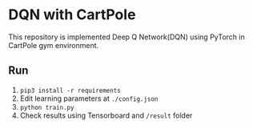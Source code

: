 # DQN with CartPole
This repository is implemented Deep Q Network(DQN) using PyTorch in CartPole gym environment.

## Run
  1. ``` pip3 install -r requirements ```
  2. Edit learning parameters at ```./config.json```
  3. ``` python train.py ```
  4. Check results using Tensorboard and ```/result``` folder
